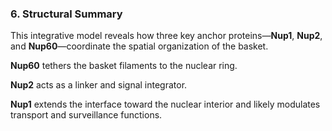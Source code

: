 ### 6. Structural Summary

This integrative model reveals how three key anchor proteins—**Nup1**, **Nup2**, and **Nup60**—coordinate the spatial organization of the basket.​

**Nup60** tethers the basket filaments to the nuclear ring.​

**Nup2** acts as a linker and signal integrator.​

**Nup1** extends the interface toward the nuclear interior and likely modulates transport and surveillance functions.
